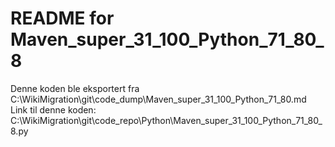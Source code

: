 # README for Maven_super_31_100_Python_71_80_8
Denne koden ble eksportert fra C:\WikiMigration\git\code_dump\Maven_super_31_100_Python_71_80.md
Link til denne koden: C:\WikiMigration\git\code_repo\Python\Maven_super_31_100_Python_71_80_8.py
